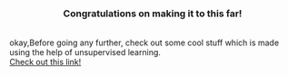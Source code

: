 <html>
<h3 align="center"> Congratulations on making it to this far! </h3>
  
  
<br>okay,Before going any further, check out some cool stuff which is made using the help of unsupervised learning.
</br>
[Check out this link!](https://thispersondoesnotexist.com/?ref=dtf.ru)

</html>
